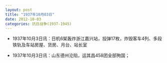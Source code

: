 ```yaml
---
layout: post
title: "1937年10月03日"
date: 2012-10-03
categories: 抗日战争(1937-1945)
---
```


<meta name="referrer" content="no-referrer" />

- 1937年10月3日讯：日机6架轰炸浙江嘉兴站，投弹17枚，炸毁客车4列、多段铁轨及车站房屋、货房、月台、站长室 

- 1937年10月3日讯：山东德州沦陷，运其昌458团全部殉国； 

